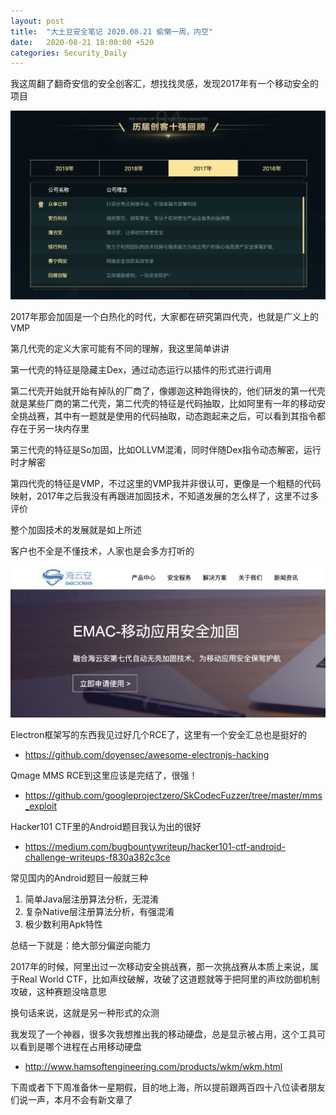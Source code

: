 ```yaml
---
layout: post
title:  "大土豆安全笔记 2020.08.21 偷懒一周，内空"
date:   2020-08-21 18:00:00 +520
categories: Security_Daily
---
```


我这周翻了翻奇安信的安全创客汇，想找找灵感，发现2017年有一个移动安全的项目

![IMAGE](/assets/resources/B00A16B10BE64F27B859518C6F9D25D8.jpg)

2017年那会加固是一个白热化的时代，大家都在研究第四代壳，也就是广义上的VMP

第几代壳的定义大家可能有不同的理解，我这里简单讲讲

第一代壳的特征是隐藏主Dex，通过动态运行以插件的形式进行调用

第二代壳开始就开始有掉队的厂商了，像娜迦这种跑得快的，他们研发的第一代壳就是某些厂商的第二代壳，第二代壳的特征是代码抽取，比如阿里有一年的移动安全挑战赛，其中有一题就是使用的代码抽取，动态跑起来之后，可以看到其指令都存在于另一块内存里

第三代壳的特征是So加固，比如OLLVM混淆，同时伴随Dex指令动态解密，运行时才解密

第四代壳的特征是VMP，不过这里的VMP我并非很认可，更像是一个粗糙的代码映射，2017年之后我没有再跟进加固技术，不知道发展的怎么样了，这里不过多评价

整个加固技术的发展就是如上所述

客户也不全是不懂技术，人家也是会多方打听的

![IMAGE](/assets/resources/337EF8D99F78678C00D52DA1E849402A.jpg)

Electron框架写的东西我见过好几个RCE了，这里有一个安全汇总也是挺好的
- https://github.com/doyensec/awesome-electronjs-hacking

Qmage MMS RCE到这里应该是完结了，很强！
- https://github.com/googleprojectzero/SkCodecFuzzer/tree/master/mms_exploit

Hacker101 CTF里的Android题目我认为出的很好
- https://medium.com/bugbountywriteup/hacker101-ctf-android-challenge-writeups-f830a382c3ce

常见国内的Android题目一般就三种
1. 简单Java层注册算法分析，无混淆
2. 复杂Native层注册算法分析，有强混淆
3. 极少数利用Apk特性

总结一下就是：绝大部分偏逆向能力

2017年的时候，阿里出过一次移动安全挑战赛，那一次挑战赛从本质上来说，属于Real World CTF，比如声纹破解，攻破了这道题就等于把阿里的声纹防御机制攻破，这种赛题没啥意思

换句话来说，这就是另一种形式的众测

我发现了一个神器，很多次我想推出我的移动硬盘，总是显示被占用，这个工具可以看到是哪个进程在占用移动硬盘
- http://www.hamsoftengineering.com/products/wkm/wkm.html

下周或者下下周准备休一星期假，目的地上海，所以提前跟两百四十八位读者朋友们说一声，本月不会有新文章了